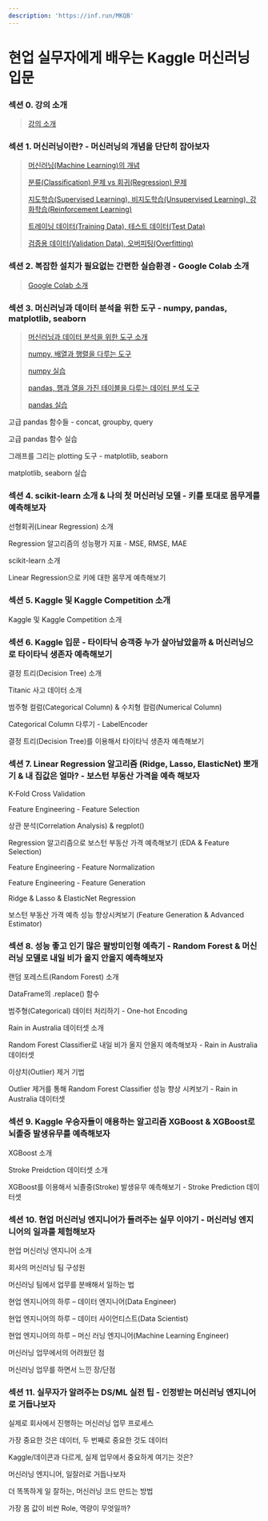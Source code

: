 ```yaml
---
description: 'https://inf.run/MKQB'
---
```


# 현업 실무자에게 배우는 Kaggle 머신러닝 입문

### 섹션 0. 강의 소개

> [강의 소개](https://sangmandu.gitbook.io/til/2021/jun/2)

### 섹션 1. 머신러닝이란? - 머신러닝의 개념을 단단히 잡아보자

> [머신러닝\(Machine Learning\)의 개념](https://sangmandu.gitbook.io/til/2021/jun/2)
>
> [분류\(Classification\) 문제 vs 회귀\(Regression\) 문제](https://sangmandu.gitbook.io/til/2021/jun/2)
>
> [지도학습\(Supervised Learning\), 비지도학습\(Unsupervised Learning\), 강화학습\(Reinforcement Learning\)](https://sangmandu.gitbook.io/til/2021/jun/2)
>
> [트레이닝 데이터\(Training Data\), 테스트 데이터\(Test Data\)](https://sangmandu.gitbook.io/til/2021/jun/2)
>
> [검증용 데이터\(Validation Data\), 오버피팅\(Overfitting\)](https://sangmandu.gitbook.io/til/2021/jun/2)

### 섹션 2. 복잡한 설치가 필요없는 간편한 실습환경 - Google Colab 소개

> [Google Colab 소개](https://sangmandu.gitbook.io/til/2021/jun/2)

### 섹션 3. 머신러닝과 데이터 분석을 위한 도구 - numpy, pandas, matplotlib, seaborn

> [머신러닝과 데이터 분석을 위한 도구 소개](https://sangmandu.gitbook.io/til/2021/jun/3)
>
> [numpy, 배열과 행렬을 다루는 도구](https://sangmandu.gitbook.io/til/2021/jun/3)
>
> [numpy 실습](https://sangmandu.gitbook.io/til/2021/jun/3)
>
> [pandas, 행과 열을 가진 테이블을 다루는 데이터 분석 도구](https://sangmandu.gitbook.io/til/2021/jun/3)
>
> [pandas 실습](https://sangmandu.gitbook.io/til/2021/jun/3)

고급 pandas 함수들 - concat, groupby, query

고급 pandas 함수 실습

그래프를 그리는 plotting 도구 - matplotlib, seaborn

matplotlib, seaborn 실습

### 섹션 4. scikit-learn 소개 & 나의 첫 머신러닝 모델 - 키를 토대로 몸무게를 예측해보자

선형회귀\(Linear Regression\) 소개

Regression 알고리즘의 성능평가 지표 - MSE, RMSE, MAE

scikit-learn 소개

Linear Regression으로 키에 대한 몸무게 예측해보기

### 섹션 5. Kaggle 및 Kaggle Competition 소개

Kaggle 및 Kaggle Competition 소개

### 섹션 6. Kaggle 입문 - 타이타닉 승객중 누가 살아남았을까 & 머신러닝으로 타이타닉 생존자 예측해보기

결정 트리\(Decision Tree\) 소개

Titanic 사고 데이터 소개

범주형 컬럼\(Categorical Column\) & 수치형 컬럼\(Numerical Column\)

Categorical Column 다루기 - LabelEncoder

결정 트리\(Decision Tree\)를 이용해서 타이타닉 생존자 예측해보기

### 섹션 7. Linear Regression 알고리즘 \(Ridge, Lasso, ElasticNet\) 뽀개기 & 내 집값은 얼마? - 보스턴 부동산 가격을 예측 해보자

K-Fold Cross Validation

Feature Engineering - Feature Selection

상관 분석\(Correlation Analysis\) & regplot\(\)

Regression 알고리즘으로 보스턴 부동산 가격 예측해보기 \(EDA & Feature Selection\)

Feature Engineering - Feature Normalization

Feature Engineering - Feature Generation

Ridge & Lasso & ElasticNet Regression

보스턴 부동산 가격 예측 성능 향상시켜보기 \(Feature Generation & Advanced Estimator\)

### 섹션 8. 성능 좋고 인기 많은 팔방미인형 예측기 - Random Forest & 머신러닝 모델로 내일 비가 올지 안올지 예측해보자

랜덤 포레스트\(Random Forest\) 소개

DataFrame의 .replace\(\) 함수

범주형\(Categorical\) 데이터 처리하기 - One-hot Encoding

Rain in Australia 데이터셋 소개

Random Forest Classifier로 내일 비가 올지 안올지 예측해보자 - Rain in Australia 데이터셋

이상치\(Outlier\) 제거 기법

Outlier 제거를 통해 Random Forest Classifier 성능 향상 시켜보기 - Rain in Australia 데이터셋

### 섹션 9. Kaggle 우승자들이 애용하는 알고리즘 XGBoost & XGBoost로 뇌졸중 발생유무를 예측해보자

XGBoost 소개

Stroke Preidction 데이터셋 소개

XGBoost를 이용해서 뇌졸중\(Stroke\) 발생유무 예측해보기 - Stroke Prediction 데이터셋

### 섹션 10. 현업 머신러닝 엔지니어가 들려주는 실무 이야기 - 머신러닝 엔지니어의 일과를 체험해보자

현업 머신러닝 엔지니어 소개

회사의 머신러닝 팀 구성원

머신러닝 팀에서 업무를 분배해서 일하는 법

현업 엔지니어의 하루 – 데이터 엔지니어\(Data Engineer\)

현업 엔지니어의 하루 – 데이터 사이언티스트\(Data Scientist\)

현업 엔지니어의 하루 – 머신 러닝 엔지니어\(Machine Learning Engineer\)

머신러닝 업무에서의 어려웠던 점

머신러닝 업무를 하면서 느낀 장/단점

### 섹션 11. 실무자가 알려주는 DS/ML 실전 팁 - 인정받는 머신러닝 엔지니어로 거듭나보자

실제로 회사에서 진행하는 머신러닝 업무 프로세스

가장 중요한 것은 데이터, 두 번째로 중요한 것도 데이터

Kaggle/데이콘과 다르게, 실제 업무에서 중요하게 여기는 것은?

머신러닝 엔지니어, 일잘러로 거듭나보자

더 똑똑하게 일 잘하는, 머신러닝 코드 만드는 방법

가장 몸 값이 비싼 Role, 역량이 무엇일까?

